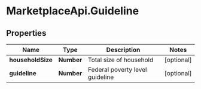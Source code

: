 # MarketplaceApi.Guideline

## Properties
Name | Type | Description | Notes
------------ | ------------- | ------------- | -------------
**householdSize** | **Number** | Total size of household | [optional] 
**guideline** | **Number** | Federal poverty level guideline | [optional] 


